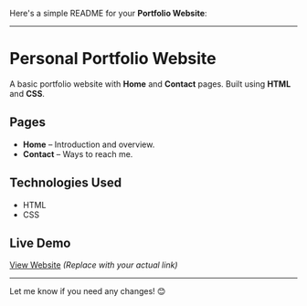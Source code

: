Here's a simple README for your **Portfolio Website**:  

---

# Personal Portfolio Website  

A basic portfolio website with **Home** and **Contact** pages. Built using **HTML** and **CSS**.  

## Pages  
- **Home** – Introduction and overview.  
- **Contact** – Ways to reach me.  

## Technologies Used  
- HTML  
- CSS  

## Live Demo  
[View Website](https://suriya638176.github.io/Portfolio-Simple-Website/) *(Replace with your actual link)*  

---

Let me know if you need any changes! 😊
